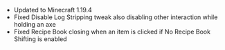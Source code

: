 - Updated to Minecraft 1.19.4
- Fixed Disable Log Stripping tweak also disabling other interaction while holding an axe
- Fixed Recipe Book closing when an item is clicked if No Recipe Book Shifting is enabled